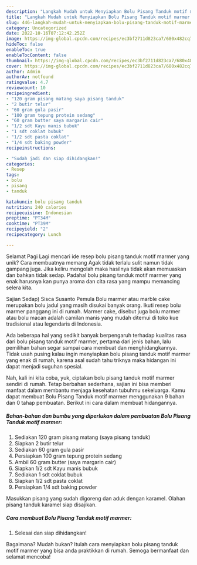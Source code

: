 ```yaml
---
description: "Langkah Mudah untuk Menyiapkan Bolu Pisang Tanduk motif marmer yang Enak, Sempurna"
title: "Langkah Mudah untuk Menyiapkan Bolu Pisang Tanduk motif marmer yang Enak, Sempurna"
slug: 446-langkah-mudah-untuk-menyiapkan-bolu-pisang-tanduk-motif-marmer-yang-enak-sempurna
category: Uncategorized
date: 2022-10-16T07:12:42.252Z
image: https://img-global.cpcdn.com/recipes/ec3bf2711d823ca7/680x482cq70/bolu-pisang-tanduk-motif-marmer-foto-resep-utama.jpg
hideToc: false
enableToc: true
enableTocContent: false
thumbnail: https://img-global.cpcdn.com/recipes/ec3bf2711d823ca7/680x482cq70/bolu-pisang-tanduk-motif-marmer-foto-resep-utama.jpg
cover: https://img-global.cpcdn.com/recipes/ec3bf2711d823ca7/680x482cq70/bolu-pisang-tanduk-motif-marmer-foto-resep-utama.jpg
author: Admin
authorAv: notfound
ratingvalue: 4.7
reviewcount: 10
recipeingredient:
- "120 gram pisang matang saya pisang tanduk"
- "2 butir telur"
- "60 gram gula pasir"
- "100 gram tepung protein sedang"
- "60 gram butter saya margarin cair"
- "1/2 sdt Kayu manis bubuk"
- "1 sdt coklat bubuk"
- "1/2 sdt pasta coklat"
- "1/4 sdt baking powder"
recipeinstructions:

- "Sudah jadi dan siap dihidangkan!"
categories:
- Resep
tags:
- bolu
- pisang
- tanduk

katakunci: bolu pisang tanduk 
nutrition: 240 calories
recipecuisine: Indonesian
preptime: "PT34M"
cooktime: "PT39M"
recipeyield: "2"
recipecategory: Lunch

---
```



Selamat Pagi Lagi mencari ide resep bolu pisang tanduk motif marmer yang unik? Cara membuatnya memang Agak tidak terlalu sulit namun tidak gampang juga. Jika keliru mengolah maka hasilnya tidak akan memuaskan dan bahkan tidak sedap. Padahal bolu pisang tanduk motif marmer yang enak harusnya kan punya aroma dan cita rasa yang mampu memancing selera kita.


Sajian Sedap) Sisca Susanto Pemula Bolu marmer atau marble cake merupakan bolu jadul yang masih disukai banyak orang. Ikuti resep bolu marmer panggang ini di rumah. Marmer cake, disebut juga bolu marmer atau bolu macan adalah camilan manis yang mudah ditemui di toko kue tradisional atau legendaris di Indonesia.

Ada beberapa hal yang sedikit banyak berpengaruh terhadap kualitas rasa dari bolu pisang tanduk motif marmer, pertama dari jenis bahan, lalu pemilihan bahan segar sampai cara membuat dan menghidangkannya. Tidak usah pusing kalau ingin menyiapkan bolu pisang tanduk motif marmer yang enak di rumah, karena asal sudah tahu triknya maka hidangan ini dapat menjadi suguhan spesial.


Nah, kali ini kita coba, yuk, ciptakan bolu pisang tanduk motif marmer sendiri di rumah. Tetap berbahan sederhana, sajian ini bisa memberi manfaat dalam membantu menjaga kesehatan tubuhmu sekeluarga. Kamu dapat membuat Bolu Pisang Tanduk motif marmer menggunakan 9 bahan dan 0 tahap pembuatan. Berikut ini cara dalam membuat hidangannya.

<!--inarticleads1-->

##### Bahan-bahan dan bumbu yang diperlukan dalam pembuatan Bolu Pisang Tanduk motif marmer:

1. Sediakan 120 gram pisang matang (saya pisang tanduk)
1. Siapkan 2 butir telur
1. Sediakan 60 gram gula pasir
1. Persiapkan 100 gram tepung protein sedang
1. Ambil 60 gram butter (saya margarin cair)
1. Siapkan 1/2 sdt Kayu manis bubuk
1. Sediakan 1 sdt coklat bubuk
1. Siapkan 1/2 sdt pasta coklat
1. Persiapkan 1/4 sdt baking powder


Masukkan pisang yang sudah digoreng dan aduk dengan karamel. Olahan pisang tanduk karamel siap disajikan. 

<!--inarticleads2-->

##### Cara membuat Bolu Pisang Tanduk motif marmer:


1. Selesai dan siap dihidangkan!



Bagaimana? Mudah bukan? Itulah cara menyiapkan bolu pisang tanduk motif marmer yang bisa anda praktikkan di rumah. Semoga bermanfaat dan selamat mencoba!
